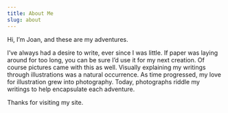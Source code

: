 ```yaml
---
title: About Me
slug: about
---
```


Hi, I’m Joan, and these are my adventures.

I’ve always had a desire to write, ever since I was little. If paper was laying around for too long, you can be sure I’d use it for my next creation. Of course pictures came with this as well. Visually explaining my writings through illustrations was a natural occurrence. As time progressed, my love for illustration grew into photography. Today, photographs riddle my writings to help encapsulate each adventure.

Thanks for visiting my site.
